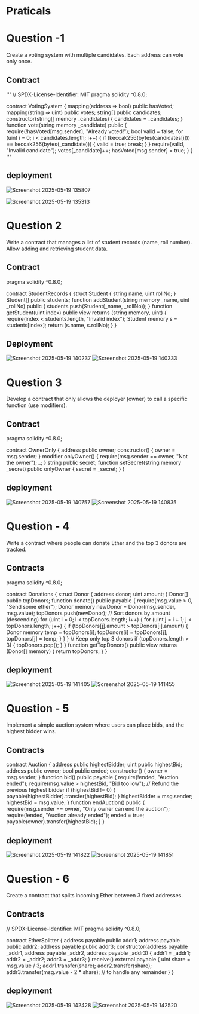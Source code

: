 # Praticals

# Question -1 
Create a voting system with multiple candidates. Each address can vote only once.


## Contract 
 '''
 // SPDX-License-Identifier: MIT
pragma solidity ^0.8.0;

contract VotingSystem {
    mapping(address => bool) public hasVoted;
    mapping(string => uint) public votes;
    string[] public candidates;
    constructor(string[] memory _candidates) {
        candidates = _candidates;
    }
    function vote(string memory _candidate) public {
        require(!hasVoted[msg.sender], "Already voted!");
        bool valid = false;
        for (uint i = 0; i < candidates.length; i++) {
            if (keccak256(bytes(candidates[i])) == keccak256(bytes(_candidate))) {
                valid = true;
                break;
            }
        }
         require(valid, "Invalid candidate");
        votes[_candidate]++;
        hasVoted[msg.sender] = true;
    }
}
'''

## deployment 
![Screenshot 2025-05-19 135807](https://github.com/user-attachments/assets/fb174bc2-c637-48fe-a385-5baf9896aae4)

![Screenshot 2025-05-19 135313](https://github.com/user-attachments/assets/e504a1be-7983-4e2b-995c-b533d969f3ea)



# Question 2
Write a contract that manages a list of student records (name, roll number). Allow adding and retrieving student data.


## Contract
pragma solidity ^0.8.0;

contract StudentRecords {
    struct Student {
        string name;
        uint rollNo;
    }
    Student[] public students;
    function addStudent(string memory _name, uint _rollNo) public {
        students.push(Student(_name, _rollNo));
    }
    function getStudent(uint index) public view returns (string memory, uint) {
        require(index < students.length, "Invalid index");
        Student memory s = students[index];
        return (s.name, s.rollNo);
    }
}


## Deployment
![Screenshot 2025-05-19 140237](https://github.com/user-attachments/assets/25b00285-5f16-4f73-8c38-d4f69df174de)
![Screenshot 2025-05-19 140333](https://github.com/user-attachments/assets/9e26ddee-9152-46d5-a229-9cc5bead6ded)



# Question 3
Develop a contract that only allows the deployer (owner) to call a specific function (use modifiers).


## Contract
pragma solidity ^0.8.0;

contract OwnerOnly {
    address public owner;
    constructor() {
        owner = msg.sender;
    }
    modifier onlyOwner() {
        require(msg.sender == owner, "Not the owner");
        _;
    }
    string public secret;
    function setSecret(string memory _secret) public onlyOwner {
        secret = _secret;
    }
}


## deployment 
![Screenshot 2025-05-19 140757](https://github.com/user-attachments/assets/82840f29-9b45-4abb-98d8-7c00789cebd2)
![Screenshot 2025-05-19 140835](https://github.com/user-attachments/assets/04f4299b-2722-458f-9ea7-983daa214028)



# Question - 4
Write a contract where people can donate Ether and the top 3 donors are tracked.


## Contracts
pragma solidity ^0.8.0;

contract Donations {
    struct Donor {
        address donor;
        uint amount;
    }
    Donor[] public topDonors;
    function donate() public payable {
        require(msg.value > 0, "Send some ether");
        Donor memory newDonor = Donor(msg.sender, msg.value);
        topDonors.push(newDonor);
        // Sort donors by amount (descending)
        for (uint i = 0; i < topDonors.length; i++) {
            for (uint j = i + 1; j < topDonors.length; j++) {
                if (topDonors[j].amount > topDonors[i].amount) {
                    Donor memory temp = topDonors[i];
                    topDonors[i] = topDonors[j];
                    topDonors[j] = temp;
                }
            }
        }
      // Keep only top 3 donors
        if (topDonors.length > 3) {
            topDonors.pop();
        }
    }
     function getTopDonors() public view returns (Donor[] memory) {
        return topDonors;
    }
}


## deployment
![Screenshot 2025-05-19 141405](https://github.com/user-attachments/assets/df7540b8-c3f9-4d68-b65f-71d5a8259236)
![Screenshot 2025-05-19 141455](https://github.com/user-attachments/assets/7e5574c4-6600-418d-b405-938323c0ced1)



# Question - 5
Implement a simple auction system where users can place bids, and the highest bidder wins.


## Contracts
contract Auction {
    address public highestBidder;
    uint public highestBid;
    address public owner;
    bool public ended;
    constructor() {
        owner = msg.sender;
    }
    function bid() public payable {
        require(!ended, "Auction ended");
        require(msg.value > highestBid, "Bid too low");
        // Refund the previous highest bidder
        if (highestBid != 0) {
            payable(highestBidder).transfer(highestBid);
        }
        highestBidder = msg.sender;
        highestBid = msg.value;
    }
    function endAuction() public {
        require(msg.sender == owner, "Only owner can end the auction");
        require(!ended, "Auction already ended");
        ended = true;
        payable(owner).transfer(highestBid);
    }
}


## deployment
![Screenshot 2025-05-19 141822](https://github.com/user-attachments/assets/3f1b7c67-9f4e-40c3-a367-501dbbf29455)
![Screenshot 2025-05-19 141851](https://github.com/user-attachments/assets/5fd1a7a2-5ff8-410b-8ed4-b4e53fcab7a6)



# Question - 6
Create a contract that splits incoming Ether between 3 fixed addresses.


## Contracts
// SPDX-License-Identifier: MIT
pragma solidity ^0.8.0;

contract EtherSplitter {
    address payable public addr1;
    address payable public addr2;
    address payable public addr3;
    constructor(address payable _addr1, address payable _addr2, address payable _addr3) {
        addr1 = _addr1;
        addr2 = _addr2;
        addr3 = _addr3;
    }
    receive() external payable {
        uint share = msg.value / 3;
        addr1.transfer(share);
        addr2.transfer(share);
        addr3.transfer(msg.value - 2 * share); // to handle any remainder
    }
}


## deployment
![Screenshot 2025-05-19 142428](https://github.com/user-attachments/assets/4e104b21-6a8c-47b5-b217-8f0adcdd6954)
![Screenshot 2025-05-19 142520](https://github.com/user-attachments/assets/e7d4bf94-fab5-45b6-89d8-932e4e345cb7)

















